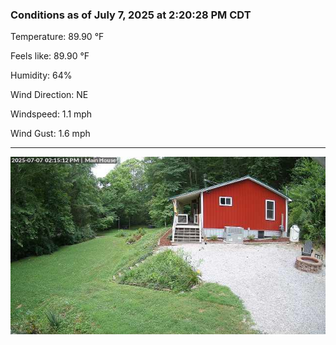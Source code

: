 ### Conditions as of July 7, 2025 at 2:20:28 PM CDT 

Temperature: 89.90 &deg;F

Feels like: 89.90 &deg;F

Humidity: 64%

Wind Direction: NE

Windspeed: 1.1 mph

Wind Gust: 1.6 mph

---

<img src="./images/latest.jpeg"/>

